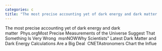 ```yaml
---
categories: c
title: "The most precise accounting yet of dark energy and dark matter  Physorg"
---
```

The most precise accounting yet of dark energy and dark matter&nbsp;&nbsp;Phys.orgMost Precise Measurements of the Universe Suggest That Something Is Very Wrong&nbsp;&nbsp;msnNOWWhy Scientists" Latest Dark Matter and Dark Energy Calculations Are a Big Deal&nbsp;&nbsp;CNETAstronomers Chart the Influe